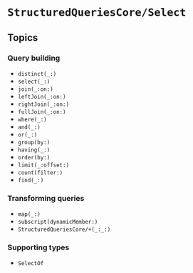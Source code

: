 # ``StructuredQueriesCore/Select``

## Topics

### Query building

- ``distinct(_:)``
- ``select(_:)``
- ``join(_:on:)``
- ``leftJoin(_:on:)``
- ``rightJoin(_:on:)``
- ``fullJoin(_:on:)``
- ``where(_:)``
- ``and(_:)``
- ``or(_:)``
- ``group(by:)``
- ``having(_:)``
- ``order(by:)``
- ``limit(_:offset:)``
- ``count(filter:)``
- ``find(_:)``

### Transforming queries

- ``map(_:)``
- ``subscript(dynamicMember:)``
- ``StructuredQueriesCore/+(_:_:)``

### Supporting types

- ``SelectOf``

